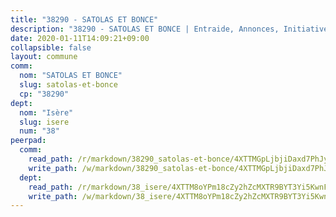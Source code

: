 ```yaml
---
title: "38290 - SATOLAS ET BONCE"
description: "38290 - SATOLAS ET BONCE | Entraide, Annonces, Initiatives"
date: 2020-01-11T14:09:21+09:00
collapsible: false
layout: commune
comm:
  nom: "SATOLAS ET BONCE"
  slug: satolas-et-bonce
  cp: "38290"
dept:
  nom: "Isère"
  slug: isere
  num: "38"
peerpad:
  comm:
    read_path: /r/markdown/38290_satolas-et-bonce/4XTTMGpLjbjiDaxd7PhJy8tuFaTqi5LFv2Fv8HohpfuCsrfPH
    write_path: /w/markdown/38290_satolas-et-bonce/4XTTMGpLjbjiDaxd7PhJy8tuFaTqi5LFv2Fv8HohpfuCsrfPH-K3TgUby3P5aUessHFmcCpotBSSKK4ASSvsdhxFMErPn5yjEc7goEZGCtRVefMmkpi93mPBkki6wPxUzb1UmZ5UjMatE7h4NeBbMQAP3Nutjf3zvwKFtnSMeR4d2sw5QMq7QxyGq1
  dept:
    read_path: /r/markdown/38_isere/4XTTM8oYPm18cZy2hZcMXTR9BYT3Yi5KwnFvpXu1TXaRq7Q3V
    write_path: /w/markdown/38_isere/4XTTM8oYPm18cZy2hZcMXTR9BYT3Yi5KwnFvpXu1TXaRq7Q3V-K3TgUoSzs2JpJwfbzBvgU8N95mHo7JXz7NbEctNRM3EDb2iYHA4maKm3pRQwmboULLPnLFTEhRgTawPTWpmxTxKbTwDgAEzA9tUHjpudQTWdKWfdVSegAo77eCwhXTaVG7AyUZEs
---
```


